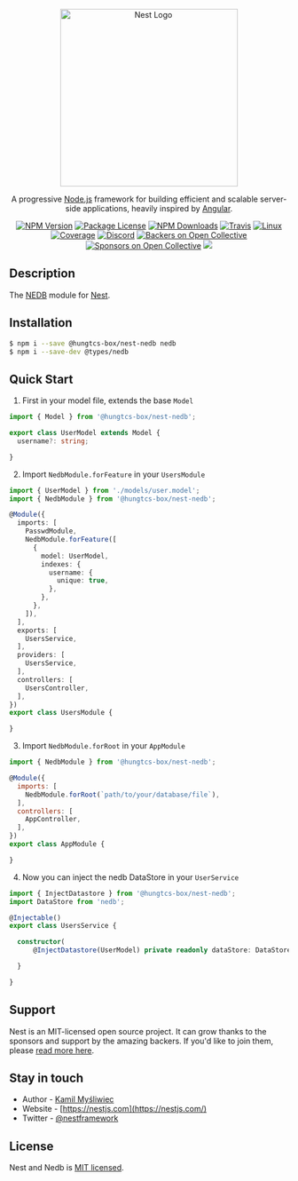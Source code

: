 <p align="center">
  <a href="http://nestjs.com/" target="blank"><img src="https://nestjs.com/img/logo_text.svg" width="320" alt="Nest Logo" /></a>
</p>

[travis-image]: https://api.travis-ci.org/nestjs/nest.svg?branch=master
[travis-url]: https://travis-ci.org/nestjs/nest
[linux-image]: https://img.shields.io/travis/nestjs/nest/master.svg?label=linux
[linux-url]: https://travis-ci.org/nestjs/nest

  <p align="center">A progressive <a href="http://nodejs.org" target="blank">Node.js</a> framework for building efficient and scalable server-side applications, heavily inspired by <a href="https://angular.io" target="blank">Angular</a>.</p>
    <p align="center">
<a href="https://www.npmjs.com/~nestjscore"><img src="https://img.shields.io/npm/v/@nestjs/core.svg" alt="NPM Version" /></a>
<a href="https://www.npmjs.com/~nestjscore"><img src="https://img.shields.io/npm/l/@nestjs/core.svg" alt="Package License" /></a>
<a href="https://www.npmjs.com/~nestjscore"><img src="https://img.shields.io/npm/dm/@nestjs/core.svg" alt="NPM Downloads" /></a>
<a href="https://travis-ci.org/nestjs/nest"><img src="https://api.travis-ci.org/nestjs/nest.svg?branch=master" alt="Travis" /></a>
<a href="https://travis-ci.org/nestjs/nest"><img src="https://img.shields.io/travis/nestjs/nest/master.svg?label=linux" alt="Linux" /></a>
<a href="https://coveralls.io/github/nestjs/nest?branch=master"><img src="https://coveralls.io/repos/github/nestjs/nest/badge.svg?branch=master#5" alt="Coverage" /></a>
<a href="https://discord.gg/G7Qnnhy" target="_blank"><img src="https://img.shields.io/badge/discord-online-brightgreen.svg" alt="Discord"/></a>
<a href="https://opencollective.com/nest#backer"><img src="https://opencollective.com/nest/backers/badge.svg" alt="Backers on Open Collective" /></a>
<a href="https://opencollective.com/nest#sponsor"><img src="https://opencollective.com/nest/sponsors/badge.svg" alt="Sponsors on Open Collective" /></a>
  <!-- <a href="https://paypal.me/kamilmysliwiec"><img src="https://img.shields.io/badge/Donate-PayPal-dc3d53.svg"/></a> -->
  <a href="https://twitter.com/nestframework"><img src="https://img.shields.io/twitter/follow/nestframework.svg?style=social&label=Follow"></a>
</p>
  <!--[![Backers on Open Collective](https://opencollective.com/nest/backers/badge.svg)](https://opencollective.com/nest#backer)
  [![Sponsors on Open Collective](https://opencollective.com/nest/sponsors/badge.svg)](https://opencollective.com/nest#sponsor)-->

## Description

The [NEDB](https://github.com/louischatriot/nedb) module for [Nest](https://github.com/nestjs/nest).

## Installation

```bash
$ npm i --save @hungtcs-box/nest-nedb nedb
$ npm i --save-dev @types/nedb
```

## Quick Start

1. First in your model file, extends the base `Model`
```ts
import { Model } from '@hungtcs-box/nest-nedb';

export class UserModel extends Model {
  username?: string;

}
```

2. Import `NedbModule.forFeature` in your `UsersModule`
```ts
import { UserModel } from './models/user.model';
import { NedbModule } from '@hungtcs-box/nest-nedb';

@Module({
  imports: [
    PasswdModule,
    NedbModule.forFeature([
      {
        model: UserModel,
        indexes: {
          username: {
            unique: true,
          },
        },
      },
    ]),
  ],
  exports: [
    UsersService,
  ],
  providers: [
    UsersService,
  ],
  controllers: [
    UsersController,
  ],
})
export class UsersModule {

}
```

3. Import `NedbModule.forRoot` in your `AppModule`
```js
import { NedbModule } from '@hungtcs-box/nest-nedb';

@Module({
  imports: [
    NedbModule.forRoot(`path/to/your/database/file`),
  ],
  controllers: [
    AppController,
  ],
})
export class AppModule {

}
```

4. Now you can inject the nedb DataStore in your `UserService`
```ts
import { InjectDatastore } from '@hungtcs-box/nest-nedb';
import DataStore from 'nedb';

@Injectable()
export class UsersService {

  constructor(
      @InjectDatastore(UserModel) private readonly dataStore: DataStore<UserModel>) {

  }

}
```


## Support

Nest is an MIT-licensed open source project. It can grow thanks to the sponsors and support by the amazing backers. If you'd like to join them, please [read more here](https://docs.nestjs.com/support).

## Stay in touch

* Author - [Kamil Myśliwiec](https://kamilmysliwiec.com)
* Website - [https://nestjs.com](https://nestjs.com/)
* Twitter - [@nestframework](https://twitter.com/nestframework)

## License

Nest and Nedb is [MIT licensed](LICENSE).

